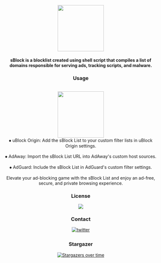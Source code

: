 <div align="center">
  <img height="150" src="https://i.postimg.cc/xT9nh3wD/s-1.png"  />
</div>

<h4><p align="center">sBlock is a blocklist created using shell script that compiles a list of domains responsible for serving ads, tracking scripts, and malware.</p></h4>

<div align="center"> <h3>Usage</h3></div>
<br clear="both">

<div align="center">
  <img height="150" src="https://i.postimg.cc/59Qskz3S/Screenshot-2025-02-15-230321.png"  />
</div>

<div align="center">
  ⦁ uBlock Origin: Add the sBlock List to your custom filter lists in uBlock Origin settings.<br><br>
  ⦁ AdAway: Import the sBlock List URL into AdAway's custom host sources.<br><br>
  ⦁ AdGuard: Include the sBlock List in AdGuard's custom filter settings.<br><br>
  Elevate your ad-blocking game with the sBlock List and enjoy an ad-free, secure, and private browsing experience.</p>
</div>
<div align="center"> <h3>License</h3></div>
<a href="https://mit-license.org/" target="blank">
<div align="center">
<img src=https://ziadoua.github.io/m3-Markdown-Badges/badges/LicenceMIT/licencemit1.svg

</div></a>

<div align="center"><h3>Contact</h3></div>
<a href="https://twitter.com/swastiksagarr" target="blank">
<div align="center">
<img src=https://ziadoua.github.io/m3-Markdown-Badges/badges/Twitter/twitter2.svg
?&style=for-the-badge&logo=twitter&logoColor=white alt=twitter style="margin-bottom: 5px;" />
  </div></a>

<div align="center"> <h3>Stargazer</h3></div>

[![Stargazers over time](https://starchart.cc/swastiksagar/sblock.svg?variant=adaptive)](https://starchart.cc/swastiksagar/sblock)

